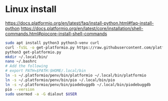 # Linux install
https://docs.platformio.org/en/latest/faq/install-python.html#faq-install-python
https://docs.platformio.org/en/latest/core/installation/shell-commands.html#piocore-install-shell-commands

```bash
sudo apt install python3 python3-venv curl
curl -fsSL -o get-platformio.py https://raw.githubusercontent.com/platformio/platformio-core-installer/master/get-platformio.py
python3 get-platformio.py
mkdir ~/.local/bin/
nano ~/.bashrc
# Add the following
# export PATH=$PATH:$HOME/.local/bin
ln -s ~/.platformio/penv/bin/platformio ~/.local/bin/platformio
ln -s ~/.platformio/penv/bin/pio ~/.local/bin/pio
ln -s ~/.platformio/penv/bin/piodebuggdb ~/.local/bin/piodebuggdb
pio --version
sudo usermod -a -G dialout $USER
```

